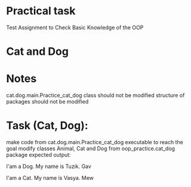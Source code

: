 # Practical task
Test Assignment to Check Basic Knowledge of the OOP

# Cat and Dog
# Notes

cat.dog.main.Practice_cat_dog class should not be modified
structure of packages should not be modified
# Task (Cat, Dog):

make code from cat.dog.main.Practice_cat_dog executable
to reach the goal modify classes Animal, Cat and Dog from oop_practice.cat_dog package
expected output:

I'am a Dog. My name is Tuzik. Gav

I'am a Cat. My name is Vasya. Mew

